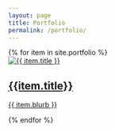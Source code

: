 ```yaml
---
layout: page
title: Portfolio
permalink: /portfolio/
---
```


<div class="container" data-aos="fade-up" data-aos-easing="ease-out-quad" data-aos-duration="800">
  {% for item in site.portfolio %}
  <a href="{{ item.url | prepend: site.baseurl }}">
  <div class="portfolio-item">
    <div class="portfolio-thumbnail">
      <img src="{{ item.thumbnail | prepend: site.baseurl }}" alt="{{ item.title }}" class="portfolio-border">
    </div>
    <div class="portfolio-text">
      <h2 class="no-margin"><b>{{item.title}}</b></h2>
      <p>{{ item.blurb }}</p>
    </div>
  </div>
  </a>
  {% endfor %}
</div>
